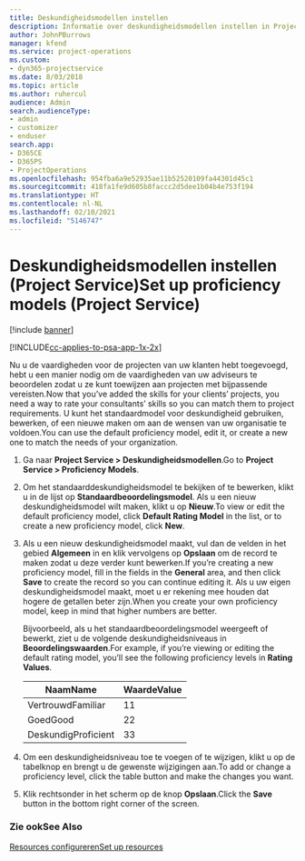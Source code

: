 ```yaml
---
title: Deskundigheidsmodellen instellen
description: Informatie over deskundigheidsmodellen instellen in Project Service
author: JohnPBurrows
manager: kfend
ms.service: project-operations
ms.custom:
- dyn365-projectservice
ms.date: 8/03/2018
ms.topic: article
ms.author: ruhercul
audience: Admin
search.audienceType:
- admin
- customizer
- enduser
search.app:
- D365CE
- D365PS
- ProjectOperations
ms.openlocfilehash: 954fba6a9e52935ae11b52520109fa44301d45c1
ms.sourcegitcommit: 418fa1fe9d605b8faccc2d5dee1b04b4e753f194
ms.translationtype: HT
ms.contentlocale: nl-NL
ms.lasthandoff: 02/10/2021
ms.locfileid: "5146747"
---
```

# <a name="set-up-proficiency-models-project-service"></a><span data-ttu-id="3baa6-103">Deskundigheidsmodellen instellen (Project Service)</span><span class="sxs-lookup"><span data-stu-id="3baa6-103">Set up proficiency models (Project Service)</span></span>

[!include [banner](../includes/psa-now-project-operations.md)]

[!INCLUDE[cc-applies-to-psa-app-1x-2x](../includes/cc-applies-to-psa-app-1x-2x.md)]

<span data-ttu-id="3baa6-104">Nu u de vaardigheden voor de projecten van uw klanten hebt toegevoegd, hebt u een manier nodig om de vaardigheden van uw adviseurs te beoordelen zodat u ze kunt toewijzen aan projecten met bijpassende vereisten.</span><span class="sxs-lookup"><span data-stu-id="3baa6-104">Now that you’ve added the skills for your clients’ projects, you need a way to rate your consultants’ skills so you can match them to project requirements.</span></span> <span data-ttu-id="3baa6-105">U kunt het standaardmodel voor deskundigheid gebruiken, bewerken, of een nieuwe maken om aan de wensen van uw organisatie te voldoen.</span><span class="sxs-lookup"><span data-stu-id="3baa6-105">You can use the default proficiency model, edit it, or create a new one to match the needs of your organization.</span></span>  
  
1.  <span data-ttu-id="3baa6-106">Ga naar **Project Service > Deskundigheidsmodellen**.</span><span class="sxs-lookup"><span data-stu-id="3baa6-106">Go to **Project Service > Proficiency Models**.</span></span>  
  
2.  <span data-ttu-id="3baa6-107">Om het standaarddeskundigheidsmodel te bekijken of te bewerken, klikt u in de lijst op **Standaardbeoordelingsmodel**. Als u een nieuw deskundigheidsmodel wilt maken, klikt u op **Nieuw**.</span><span class="sxs-lookup"><span data-stu-id="3baa6-107">To view or edit the default proficiency model, click **Default Rating Model** in the list, or to create a new proficiency model, click **New**.</span></span>  
  
3.  <span data-ttu-id="3baa6-108">Als u een nieuw deskundigheidsmodel maakt, vul dan de velden in het gebied **Algemeen** in en klik vervolgens op **Opslaan** om de record te maken zodat u deze verder kunt bewerken.</span><span class="sxs-lookup"><span data-stu-id="3baa6-108">If you’re creating a new proficiency model, fill in the fields in the **General** area, and then click **Save** to create the record so you can continue editing it.</span></span> <span data-ttu-id="3baa6-109">Als u uw eigen deskundigheidsmodel maakt, moet u er rekening mee houden dat hogere de getallen beter zijn.</span><span class="sxs-lookup"><span data-stu-id="3baa6-109">When you create your own proficiency model, keep in mind that higher numbers are better.</span></span>  
  
     <span data-ttu-id="3baa6-110">Bijvoorbeeld, als u het standaardbeoordelingsmodel weergeeft of bewerkt, ziet u de volgende deskundigheidsniveaus in **Beoordelingswaarden**.</span><span class="sxs-lookup"><span data-stu-id="3baa6-110">For example, if you’re viewing or editing the default rating model, you’ll see the following proficiency levels in **Rating Values**.</span></span>  
  
    |<span data-ttu-id="3baa6-111">Naam</span><span class="sxs-lookup"><span data-stu-id="3baa6-111">Name</span></span>|<span data-ttu-id="3baa6-112">Waarde</span><span class="sxs-lookup"><span data-stu-id="3baa6-112">Value</span></span>|  
    |----------|-----------|  
    |<span data-ttu-id="3baa6-113">Vertrouwd</span><span class="sxs-lookup"><span data-stu-id="3baa6-113">Familiar</span></span>|<span data-ttu-id="3baa6-114">1</span><span class="sxs-lookup"><span data-stu-id="3baa6-114">1</span></span>|  
    |<span data-ttu-id="3baa6-115">Goed</span><span class="sxs-lookup"><span data-stu-id="3baa6-115">Good</span></span>|<span data-ttu-id="3baa6-116">2</span><span class="sxs-lookup"><span data-stu-id="3baa6-116">2</span></span>|  
    |<span data-ttu-id="3baa6-117">Deskundig</span><span class="sxs-lookup"><span data-stu-id="3baa6-117">Proficient</span></span>|<span data-ttu-id="3baa6-118">3</span><span class="sxs-lookup"><span data-stu-id="3baa6-118">3</span></span>|  
  
4.  <span data-ttu-id="3baa6-119">Om een deskundigheidsniveau toe te voegen of te wijzigen, klikt u op de tabelknop en brengt u de gewenste wijzigingen aan.</span><span class="sxs-lookup"><span data-stu-id="3baa6-119">To add or change a proficiency level, click the table button and make the changes you want.</span></span>  
  
5.  <span data-ttu-id="3baa6-120">Klik rechtsonder in het scherm op de knop **Opslaan**.</span><span class="sxs-lookup"><span data-stu-id="3baa6-120">Click the **Save** button in the bottom right corner of the screen.</span></span>  
  
### <a name="see-also"></a><span data-ttu-id="3baa6-121">Zie ook</span><span class="sxs-lookup"><span data-stu-id="3baa6-121">See Also</span></span>  
 [<span data-ttu-id="3baa6-122">Resources configureren</span><span class="sxs-lookup"><span data-stu-id="3baa6-122">Set up resources</span></span>](../psa/set-up-resources.md)
